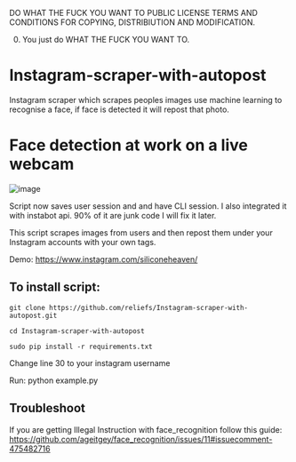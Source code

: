 DO WHAT THE FUCK YOU WANT TO PUBLIC LICENSE TERMS AND CONDITIONS FOR COPYING, DISTRIBIUTION AND MODIFICATION.

0. You just do WHAT THE FUCK YOU WANT TO.

# Instagram-scraper-with-autopost

Instagram scraper which scrapes peoples images use machine learning to recognise a face, if face
is detected it will repost that photo.

# Face detection at work on a live webcam 

![image](https://res.cloudinary.com/practicaldev/image/fetch/s--qdvR8Vl8--/c_limit%2Cf_auto%2Cfl_progressive%2Cq_66%2Cw_880/https://cloud.githubusercontent.com/assets/896692/24430398/36f0e3f0-13cb-11e7-8258-4d0c9ce1e419.gif)

Script now saves user session and and have CLI session. 
I also integrated it with instabot api.
90% of it are junk code I will fix it later.

This script scrapes images from users and then repost them under your Instagram accounts with your own tags.

Demo:
https://www.instagram.com/siliconeheaven/

## To install script:
```
git clone https://github.com/reliefs/Instagram-scraper-with-autopost.git

cd Instagram-scraper-with-autopost

sudo pip install -r requirements.txt
```

Change line 30 to your instagram username

Run: python example.py

## Troubleshoot
If you are getting Illegal Instruction with face_recognition follow this guide:
https://github.com/ageitgey/face_recognition/issues/11#issuecomment-475482716

